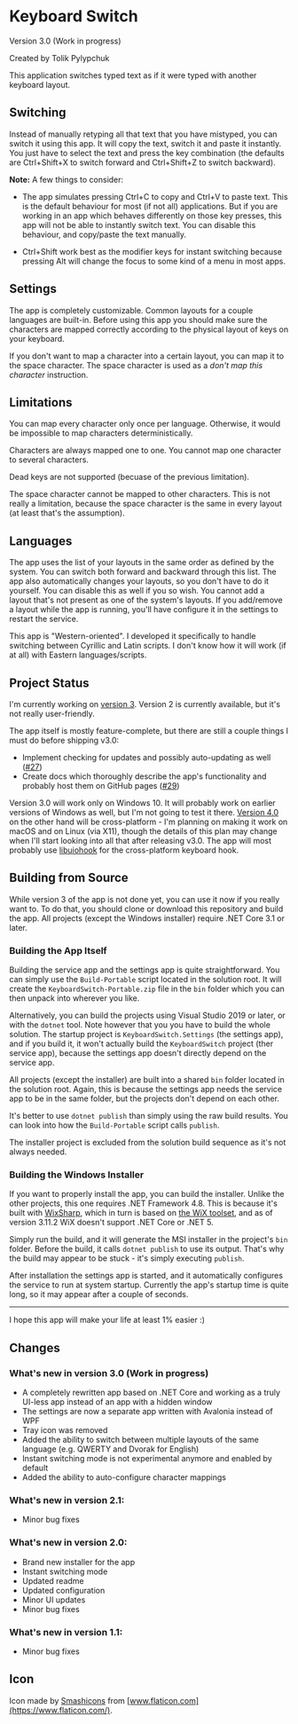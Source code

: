 # Keyboard Switch

Version 3.0 (Work in progress)

Created by Tolik Pylypchuk

This application switches typed text as if it were typed with another keyboard layout.

## Switching

Instead of manually retyping all that text that you have mistyped, you can switch it using this app.
It will copy the text, switch it and paste it instantly. You just have to select the text and
press the key combination (the defaults are Ctrl+Shift+X to switch forward and Ctrl+Shift+Z to switch backward).

**Note:** A few things to consider:

 - The app simulates pressing Ctrl+C to copy and Ctrl+V to paste text. This is the default behaviour for most
(if not all) applications. But if you are working in an app which behaves differently on those key presses, this app
will not be able to instantly switch text. You can disable this behaviour, and copy/paste the text manually.

 - Ctrl+Shift work best as the modifier keys for instant switching because pressing Alt will change the focus
to some kind of a menu in most apps.

## Settings

The app is completely customizable. Common layouts for a couple languages are built-in. Before using this app
you should make sure the characters are mapped correctly according to the physical layout of keys on your keyboard.

If you don't want to map a character into a certain layout, you can map it to the space character. The space character
is used as a _don't map this character_ instruction.

## Limitations

You can map every character only once per language. Otherwise, it would be impossible to map characters
deterministically.

Characters are always mapped one to one. You cannot map one character to several characters.

Dead keys are not supported (becuase of the previous limitation).

The space character cannot be mapped to other characters. This is not really a limitation, because the space character
is the same in every layout (at least that's the assumption).

## Languages

The app uses the list of your layouts in the same order as defined by the system. You can switch both forward
and backward through this list. The app also automatically changes your layouts, so you don't have to do it
yourself. You can disable this as well if you so wish. You cannot add a layout that's not present as one of
the system's layouts. If you add/remove a layout while the app is running, you'll have configure it in the settings
to restart the service.

This app is "Western-oriented". I developed it specifically to handle switching between Cyrillic and Latin scripts.
I don't know how it will work (if at all) with Eastern languages/scripts.

## Project Status

I'm currently working on [version 3](https://github.com/TolikPylypchuk/KeyboardSwitch/milestone/2). Version 2 is
currently available, but it's not really user-friendly.

The app itself is mostly feature-complete, but there are still a couple things I must do before shipping v3.0:

 - Implement checking for updates and possibly auto-updating as well
([#27](https://github.com/TolikPylypchuk/KeyboardSwitch/issues/27))
 - Create docs which thoroughly describe the app's functionality and probably host them on GitHub pages
([#29](https://github.com/TolikPylypchuk/KeyboardSwitch/issues/29))

Version 3.0 will work only on Windows 10. It will probably work on earlier versions of Windows as well, but I'm not
going to test it there. [Version 4.0](https://github.com/TolikPylypchuk/KeyboardSwitch/milestone/3) on the other hand
will be cross-platform - I'm planning on making it work on macOS and on Linux (via X11), though the details of this plan
may change when I'll start looking into all that after releasing v3.0. The app will most probably use
[libuiohook](https://github.com/kwhat/libuiohook) for the cross-platform keyboard hook.

## Building from Source

While version 3 of the app is not done yet, you can use it now if you really want to. To do that, you should clone or
download this repository and build the app. All projects (except the Windows installer) require .NET Core 3.1 or later.

### Building the App Itself

Building the service app and the settings app is quite straightforward. You can simply use the `Build-Portable`
script located in the solution root. It will create the `KeyboardSwitch-Portable.zip` file in the `bin` folder
which you can then unpack into wherever you like.

Alternatively, you can build the projects using Visual Studio 2019 or later, or with the `dotnet` tool. Note however
that you you have to build the whole solution. The startup project is `KeyboardSwitch.Settings` (the settings app),
and if you build it, it won't actually build the `KeyboardSwitch` project (ther service app), because the settings
app doesn't directly depend on the service app.

All projects (except the installer) are built into a shared `bin` folder located in the solution root. Again, this is
because the settings app needs the service app to be in the same folder, but the projects don't depend on each other.

It's better to use `dotnet publish` than simply using the raw build results. You can look into how the
`Build-Portable` script calls `publish`.

The installer project is excluded from the solution build sequence as it's not always needed.

### Building the Windows Installer

If you want to properly install the app, you can build the installer. Unlike the other projects, this one requires
.NET Framework 4.8. This is because it's built with [WixSharp](https://github.com/oleg-shilo/wixsharp), which
in turn is based on [the WiX toolset](https://wixtoolset.org/), and as of version 3.11.2 WiX doesn't support
.NET Core or .NET 5.

Simply run the build, and it will generate the MSI installer in the project's `bin` folder. Before the build, it calls
`dotnet publish` to use its output. That's why the build may appear to be stuck - it's simply executing `publish`.

After installation the settings app is started, and it automatically configures the service to run at system startup.
Currently the app's startup time is quite long, so it may appear after a couple of seconds.

---

I hope this app will make your life at least 1% easier :)

## Changes

### What's new in version 3.0 (Work in progress)

  - A completely rewritten app based on .NET Core and working as a truly UI-less app
instead of an app with a hidden window
  - The settings are now a separate app written with Avalonia instead of WPF
  - Tray icon was removed
  - Added the ability to switch between multiple layouts of the same language (e.g. QWERTY and Dvorak for English)
  - Instant switching mode is not experimental anymore and enabled by default
  - Added the ability to auto-configure character mappings

### What's new in version 2.1:

- Minor bug fixes

### What's new in version 2.0:

- Brand new installer for the app
- Instant switching mode
- Updated readme
- Updated configuration
- Minor UI updates
- Minor bug fixes

### What's new in version 1.1:

- Minor bug fixes

## Icon

Icon made by [Smashicons](https://smashicons.com/) from [www.flaticon.com](https://www.flaticon.com/).
